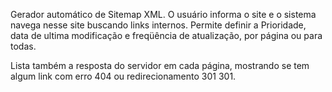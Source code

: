 Gerador automático de Sitemap XML.
O usuário informa o site e o sistema navega nesse site buscando links internos.
Permite definir a Prioridade, data de ultima modificação e freqüência de atualização, por página ou para todas.

Lista também a resposta do servidor em cada página, mostrando se tem algum link com erro 404 ou redirecionamento 301 301.